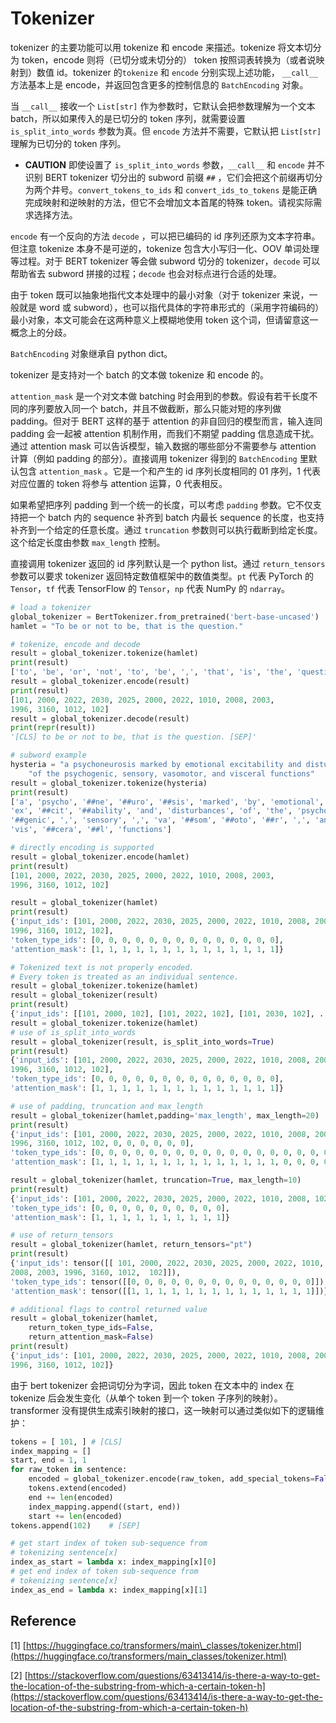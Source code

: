 # Tokenizer

tokenizer 的主要功能可以用 tokenize 和 encode 来描述。tokenize 将文本切分为 token，encode 则将（已切分或未切分的） token 按照词表转换为（或者说映射到）数值 id。tokenizer 的`tokenize` 和 `encode` 分别实现上述功能， `__call__` 方法基本上是 encode，并返回包含更多的控制信息的 `BatchEncoding` 对象。

当 `__call__` 接收一个 `List[str]` 作为参数时，它默认会把参数理解为一个文本 batch，所以如果传入的是已切分的 token 序列，就需要设置 `is_split_into_words` 参数为真。但 `encode` 方法并不需要，它默认把 `List[str]` 理解为已切分的 token 序列。

* **CAUTION** 即使设置了 `is_split_into_words` 参数，`__call__` 和 `encode` 并不识别 BERT tokenizer 切分出的 subword 前缀 `##` ，它们会把这个前缀再切分为两个井号。`convert_tokens_to_ids` 和 `convert_ids_to_tokens` 是能正确完成映射和逆映射的方法，但它不会增加文本首尾的特殊 token。请视实际需求选择方法。

`encode` 有一个反向的方法 `decode` ，可以把已编码的 id 序列还原为文本字符串。但注意 tokenize 本身不是可逆的，tokenize 包含大小写归一化、OOV 单词处理等过程。对于 BERT tokenizer 等会做 subword 切分的 tokenizer，`decode` 可以帮助省去 subword 拼接的过程；`decode` 也会对标点进行合适的处理。

由于 token 既可以抽象地指代文本处理中的最小对象（对于 tokenizer 来说，一般就是 word 或 subword），也可以指代具体的字符串形式的（采用字符编码的） 最小对象，本文可能会在这两种意义上模糊地使用 token 这个词，但请留意这一概念上的分歧。

`BatchEncoding` 对象继承自 python dict。

tokenizer 是支持对一个 batch 的文本做 tokenize 和 encode 的。

`attention_mask` 是一个对文本做 batching 时会用到的参数。假设有若干长度不同的序列要放入同一个 batch，并且不做截断，那么只能对短的序列做 padding。但对于 BERT 这样的基于 attention 的非自回归的模型而言，输入连同 padding 会一起被 attention 机制作用，而我们不期望 padding 信息造成干扰。通过 attention mask 可以告诉模型，输入数据的哪些部分不需要参与 attention 计算（例如 padding 的部分）。直接调用 tokenizer 得到的 `BatchEncoding` 里默认包含 `attention_mask` 。它是一个和产生的 id 序列长度相同的 01 序列，1 代表对应位置的 token 将参与 attention 运算，0 代表相反。

如果希望把序列 padding 到一个统一的长度，可以考虑 `padding` 参数。它不仅支持把一个 batch 内的 sequence 补齐到 batch 内最长 sequence 的长度，也支持补齐到一个给定的任意长度。通过 `truncation` 参数则可以执行截断到给定长度。这个给定长度由参数 `max_length` 控制。

直接调用 tokenizer 返回的 id 序列默认是一个 python list。通过 `return_tensors` 参数可以要求 tokenizer 返回特定数值框架中的数值类型。`pt` 代表 PyTorch 的 `Tensor`，`tf` 代表 TensorFlow 的 `Tensor`，`np` 代表 NumPy 的 `ndarray`。

```python
# load a tokenizer
global_tokenizer = BertTokenizer.from_pretrained('bert-base-uncased')
hamlet = "To be or not to be, that is the question."

# tokenize, encode and decode
result = global_tokenizer.tokenize(hamlet)
print(result)
['to', 'be', 'or', 'not', 'to', 'be', ',', 'that', 'is', 'the', 'question', '.']
result = global_tokenizer.encode(result)
print(result)
[101, 2000, 2022, 2030, 2025, 2000, 2022, 1010, 2008, 2003, 
1996, 3160, 1012, 102]
result = global_tokenizer.decode(result)
print(repr(result))
'[CLS] to be or not to be, that is the question. [SEP]'

# subword example
hysteria = "a psychoneurosis marked by emotional excitability and disturbances " \
    "of the psychogenic, sensory, vasomotor, and visceral functions"
result = global_tokenizer.tokenize(hysteria)
print(result)
['a', 'psycho', '##ne', '##uro', '##sis', 'marked', 'by', 'emotional', 
'ex', '##cit', '##ability', 'and', 'disturbances', 'of', 'the', 'psycho', 
'##genic', ',', 'sensory', ',', 'va', '##som', '##oto', '##r', ',', 'and', 
'vis', '##cera', '##l', 'functions']

# directly encoding is supported
result = global_tokenizer.encode(hamlet)
print(result)
[101, 2000, 2022, 2030, 2025, 2000, 2022, 1010, 2008, 2003, 
1996, 3160, 1012, 102]

result = global_tokenizer(hamlet)
print(result)
{'input_ids': [101, 2000, 2022, 2030, 2025, 2000, 2022, 1010, 2008, 2003, 
1996, 3160, 1012, 102], 
'token_type_ids': [0, 0, 0, 0, 0, 0, 0, 0, 0, 0, 0, 0, 0, 0], 
'attention_mask': [1, 1, 1, 1, 1, 1, 1, 1, 1, 1, 1, 1, 1, 1]}

# Tokenized text is not properly encoded.
# Every token is treated as an individual sentence.
result = global_tokenizer.tokenize(hamlet)
result = global_tokenizer(result)
print(result)
{'input_ids': [[101, 2000, 102], [101, 2022, 102], [101, 2030, 102], ...
result = global_tokenizer.tokenize(hamlet)
# use of is_split_into_words
result = global_tokenizer(result, is_split_into_words=True)
print(result)
{'input_ids': [101, 2000, 2022, 2030, 2025, 2000, 2022, 1010, 2008, 2003, 
1996, 3160, 1012, 102], 
'token_type_ids': [0, 0, 0, 0, 0, 0, 0, 0, 0, 0, 0, 0, 0, 0], 
'attention_mask': [1, 1, 1, 1, 1, 1, 1, 1, 1, 1, 1, 1, 1, 1]}

# use of padding, truncation and max_length
result = global_tokenizer(hamlet,padding='max_length', max_length=20)
print(result)
{'input_ids': [101, 2000, 2022, 2030, 2025, 2000, 2022, 1010, 2008, 2003, 
1996, 3160, 1012, 102, 0, 0, 0, 0, 0, 0], 
'token_type_ids': [0, 0, 0, 0, 0, 0, 0, 0, 0, 0, 0, 0, 0, 0, 0, 0, 0, 0, 0, 0], 
'attention_mask': [1, 1, 1, 1, 1, 1, 1, 1, 1, 1, 1, 1, 1, 1, 0, 0, 0, 0, 0, 0]}

result = global_tokenizer(hamlet, truncation=True, max_length=10)
print(result)
{'input_ids': [101, 2000, 2022, 2030, 2025, 2000, 2022, 1010, 2008, 102], 
'token_type_ids': [0, 0, 0, 0, 0, 0, 0, 0, 0, 0], 
'attention_mask': [1, 1, 1, 1, 1, 1, 1, 1, 1, 1]}

# use of return_tensors
result = global_tokenizer(hamlet, return_tensors="pt")
print(result)
{'input_ids': tensor([[ 101, 2000, 2022, 2030, 2025, 2000, 2022, 1010, 
2008, 2003, 1996, 3160, 1012,  102]]), 
'token_type_ids': tensor([[0, 0, 0, 0, 0, 0, 0, 0, 0, 0, 0, 0, 0, 0]]), 
'attention_mask': tensor([[1, 1, 1, 1, 1, 1, 1, 1, 1, 1, 1, 1, 1, 1]])}

# additional flags to control returned value
result = global_tokenizer(hamlet, 
    return_token_type_ids=False, 
    return_attention_mask=False)
print(result)
{'input_ids': [101, 2000, 2022, 2030, 2025, 2000, 2022, 1010, 2008, 2003, 
1996, 3160, 1012, 102]}

```

由于 bert tokenizer 会把词切分为字词，因此 token 在文本中的 index 在 tokenize 后会发生变化（从单个 token 到一个 token 子序列的映射）。transformer 没有提供生成索引映射的接口，这一映射可以通过类似如下的逻辑维护：

```python
tokens = [ 101, ] # [CLS]
index_mapping = []
start, end = 1, 1
for raw_token in sentence:
    encoded = global_tokenizer.encode(raw_token, add_special_tokens=False)
    tokens.extend(encoded)
    end += len(encoded)
    index_mapping.append((start, end))
    start += len(encoded)
tokens.append(102)    # [SEP]

# get start index of token sub-sequence from 
# tokenizing sentence[x] 
index_as_start = lambda x: index_mapping[x][0]
# get end index of token sub-sequence from 
# tokenizing sentence[x] 
index_as_end = lambda x: index_mapping[x][1]
```

## Reference

\[1\] [https://huggingface.co/transformers/main\_classes/tokenizer.html](https://huggingface.co/transformers/main_classes/tokenizer.html)

\[2\] [https://stackoverflow.com/questions/63413414/is-there-a-way-to-get-the-location-of-the-substring-from-which-a-certain-token-h](https://stackoverflow.com/questions/63413414/is-there-a-way-to-get-the-location-of-the-substring-from-which-a-certain-token-h)

